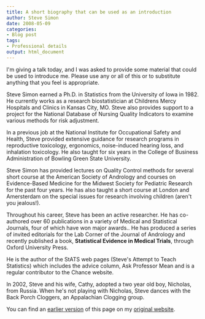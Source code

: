 ```yaml
---
title: A short biography that can be used as an introduction
author: Steve Simon
date: 2008-05-09
categories:
- Blog post
tags:
- Professional details
output: html_document
---
```

I\'m giving a talk today, and I was asked to provide some material that
could be used to introduce me. Please use any or all of this or to
substitute anything that you feel is appropriate.

Steve Simon earned a Ph.D. in Statistics from the University of Iowa in
1982. He currently works as a research biostatistician at Childrens
Mercy Hospitals and Clinics in Kansas City, MO. Steve also provides
support to a project for the National Database of Nursing Quality
Indicators to examine various methods for risk adjustment.

In a previous job at the National Institute for Occupational Safety and
Health, Steve provided extensive guidance for research programs in
reproductive toxicology, ergonomics, noise-induced hearing loss, and
inhalation toxicology. He also taught for six years in the College of
Business Administration of Bowling Green State University.

Steve Simon has provided lectures on Quality Control methods for several
short course at the American Society of Andrology and courses on
Evidence-Based Medicine for the Midwest Society for Pediatric Research
for the past four years. He has also taught a short course at London and
Amersterdam on the special issues for research involving children
(aren\'t you jealous!).

Throughout his career, Steve has been an active researcher. He has
co-authored over 60 publications in a variety of Medical and Statistical
Journals, four of which have won major awards.. He has produced a series
of invited editorials for the Lab Corner of the Journal of Andrology and
recently published a book, **Statistical Evidence in Medical Trials**,
through Oxford University Press.

He is the author of the StATS web pages (Steve\'s Attempt to Teach
Statistics) which includes the advice column, Ask Professor Mean and is
a regular contributor to the Chance website.

In 2002, Steve and his wife, Cathy, adopted a two year old boy,
Nicholas, from Russia. When he\'s not playing with Nicholas, Steve
dances with the Back Porch Cloggers, an Appalachian Clogging group.

You can find an [earlier version][sim1] of this page on my [original website][sim2].

[sim1]: http://www.pmean.com/08/ShortBiography.html
[sim2]: http://www.pmean.com/original_site.html
